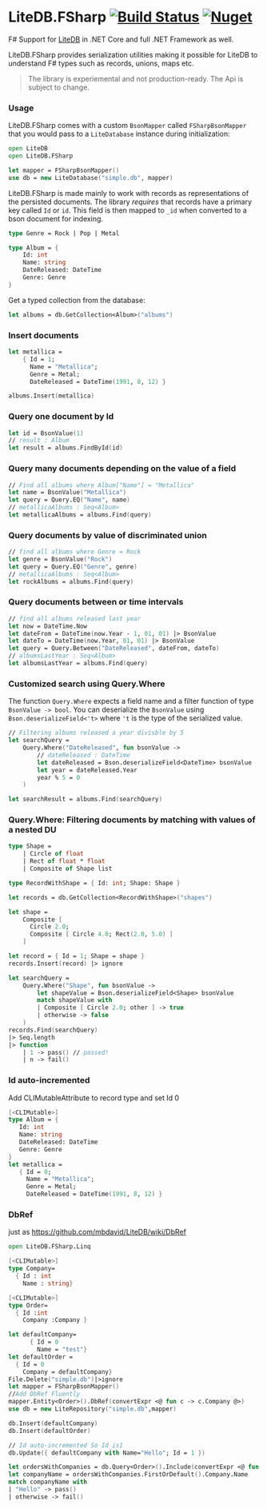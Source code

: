 # LiteDB.FSharp [![Build Status](https://travis-ci.org/Zaid-Ajaj/LiteDB.FSharp.svg?branch=master)](https://travis-ci.org/Zaid-Ajaj/LiteDB.FSharp) [![Nuget](https://img.shields.io/nuget/v/LiteDB.FSharp.svg?colorB=green)](https://www.nuget.org/packages/LiteDB.FSharp)

F# Support for [LiteDB](https://github.com/mbdavid/LiteDB) in .NET Core and full .NET Framework as well.

LiteDB.FSharp provides serialization utilities making it possible for LiteDB to understand F# types such as records, unions, maps etc. 

> The library is experiemental and not production-ready. The Api is subject to change.

### Usage
LiteDB.FSharp comes with a custom `BsonMapper` called `FSharpBsonMapper` that you would pass to a `LiteDatabase` instance during initialization:

```fsharp
open LiteDB
open LiteDB.FSharp

let mapper = FSharpBsonMapper()
use db = new LiteDatabase("simple.db", mapper)
```
LiteDB.FSharp is made mainly to work with records as representations of the persisted documents. The library *requires* that records have a primary key called `Id` or `id`. This field is then mapped to `_id` when converted to a bson document for indexing.

```fsharp
type Genre = Rock | Pop | Metal

type Album = {
    Id: int
    Name: string
    DateReleased: DateTime
    Genre: Genre
}
```
Get a typed collection from the database:
```fsharp
let albums = db.GetCollection<Album>("albums")
```
### Insert documents
```fsharp
let metallica = 
    { Id = 1; 
      Name = "Metallica";
      Genre = Metal;
      DateReleased = DateTime(1991, 8, 12) }

albums.Insert(metallica)
```
### Query one document by Id
```fsharp
let id = BsonValue(1)
// result : Album
let result = albums.FindById(id)
```
### Query many documents depending on the value of a field
```fsharp
// Find all albums where Album["Name"] = "Metallica"
let name = BsonValue("Metallica")
let query = Query.EQ("Name", name)
// metallicaAlbums : Seq<Album>
let metallicaAlbums = albums.Find(query)
```
### Query documents by value of discriminated union
```fsharp
// find all albums where Genre = Rock
let genre = BsonValue("Rock")
let query = Query.EQ("Genre", genre)
// metallicaAlbums : Seq<Album>
let rockAlbums = albums.Find(query)
```
### Query documents between or time intervals
```fsharp
// find all albums released last year
let now = DateTime.Now
let dateFrom = DateTime(now.Year - 1, 01, 01) |> BsonValue
let dateTo = DateTime(now.Year, 01, 01) |> BsonValue
let query = Query.Between("DateReleased", dateFrom, dateTo)
// albumsLastYear : Seq<Album>
let albumsLastYear = albums.Find(query)
```
### Customized search using Query.Where
The function `Query.Where` expects a field name and a filter function of type `BsonValue -> bool`. You can deserialize the `BsonValue` using `Bson.deserializeField<'t>` where `'t` is the type of the serialized value. 

```fsharp
// Filtering albums released a year divisble by 5
let searchQuery = 
    Query.Where("DateReleased", fun bsonValue ->
        // dateReleased : DateTime
        let dateReleased = Bson.deserializeField<DateTime> bsonValue
        let year = dateReleased.Year
        year % 5 = 0
    )

let searchResult = albums.Find(searchQuery)
```
### Query.Where: Filtering documents by matching with values of a nested DU
```fsharp
type Shape = 
    | Circle of float
    | Rect of float * float
    | Composite of Shape list

type RecordWithShape = { Id: int; Shape: Shape }

let records = db.GetCollection<RecordWithShape>("shapes")

let shape = 
    Composite [ 
      Circle 2.0;
      Composite [ Circle 4.0; Rect(2.0, 5.0) ]
    ]

let record = { Id = 1; Shape = shape }
records.Insert(record) |> ignore

let searchQuery = 
    Query.Where("Shape", fun bsonValue -> 
        let shapeValue = Bson.deserializeField<Shape> bsonValue
        match shapeValue with
        | Composite [ Circle 2.0; other ] -> true
        | otherwise -> false
    )
records.Find(searchQuery)
|> Seq.length
|> function 
    | 1 -> pass() // passed!
    | n -> fail()
```
### Id auto-incremented
 Add CLIMutableAttribute to record type and set Id 0
 ```fsharp
[<CLIMutable>]
 type Album = {
    Id: int
    Name: string
    DateReleased: DateTime
    Genre: Genre
}
let metallica = 
    { Id = 0; 
      Name = "Metallica";
      Genre = Metal;
      DateReleased = DateTime(1991, 8, 12) }
 ```    

### DbRef
just as https://github.com/mbdavid/LiteDB/wiki/DbRef

```fsharp
open LiteDB.FSharp.Linq

[<CLIMutable>]
type Company=
  { Id : int
    Name : string}   

[<CLIMutable>]    
type Order=
  { Id :int
    Company :Company }

let defaultCompany=
      { Id = 0
        Name = "test"}  
let defaultOrder =
  { Id = 0
    Company = defaultCompany}
File.Delete("simple.db")|>ignore
let mapper = FSharpBsonMapper()
//Add DbRef Fluently 
mapper.Entity<Order>().DbRef(convertExpr <@ fun c -> c.Company @>)
use db = new LiteRepository("simple.db",mapper)

db.Insert(defaultCompany)
db.Insert(defaultOrder)

// Id auto-incremented So Id is1
db.Update({ defaultCompany with Name="Hello"; Id = 1 })

let ordersWithCompanies = db.Query<Order>().Include(convertExpr <@ fun c -> c.Company @>)
let companyName = ordersWithCompanies.FirstOrDefault().Company.Name
match companyName with 
| "Hello" -> pass()
| otherwise -> fail()
```


